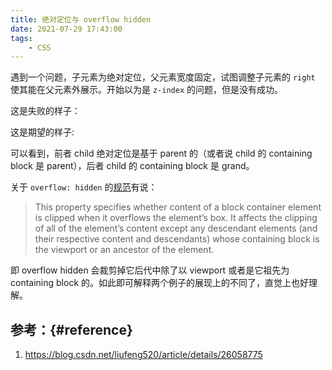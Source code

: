 ```yaml
---
title: 绝对定位与 overflow hidden
date: 2021-07-29 17:43:00
tags:
    - CSS
---
```


遇到一个问题，子元素为绝对定位，父元素宽度固定，试图调整子元素的 `right` 使其能在父元素外展示。开始以为是 `z-index` 的问题，但是没有成功。

这是失败的样子：

<CodePen slug="zYwWLvO" />
<!-- {% codepen daolanfler zYwWLvO default css,result 300 %} -->

这是期望的样子:

<CodePen slug="zYwWLdG" />
<!-- {% codepen daolanfler zYwWLdG default css,result 300 %} -->

可以看到，前者 child 绝对定位是基于 parent 的（或者说 child 的 containing block 是 parent），后者 child 的 containing block 是 grand。

关于 `overflow: hidden` 的[规范](http://www.w3.org/TR/CSS21/visufx.html#overflow)有说：

> This property specifies whether content of a block container element is clipped when it overflows the element’s box. It affects the clipping of all of the element’s content except any descendant elements (and their respective content and descendants) whose containing block is the viewport or an ancestor of the element.

即 overflow hidden 会裁剪掉它后代中除了以 viewport 或者是它祖先为 containing block 的。如此即可解释两个例子的展现上的不同了，直觉上也好理解。

## 参考：{#reference}

1. <https://blog.csdn.net/liufeng520/article/details/26058775>
